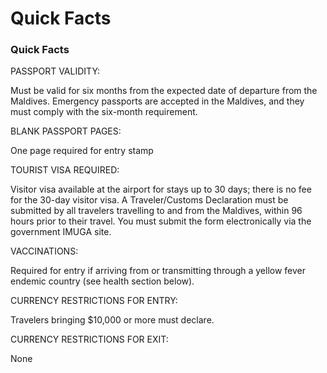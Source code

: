 # Quick Facts

### Quick Facts

PASSPORT VALIDITY:

Must be valid for six months from the expected date of departure from the Maldives. Emergency passports are accepted in the Maldives, and they must comply with the six-month requirement.

BLANK PASSPORT PAGES:

One page required for entry stamp

TOURIST VISA REQUIRED:

Visitor visa available at the airport for stays up to 30 days; there is no fee for the 30-day visitor visa. A Traveler/Customs Declaration must be submitted by all travelers travelling to and from the Maldives, within 96 hours prior to their travel. You must submit the form electronically via the government IMUGA site.

VACCINATIONS:

Required for entry if arriving from or transmitting through a yellow fever endemic country (see health section below).

CURRENCY RESTRICTIONS FOR ENTRY:

Travelers bringing $10,000 or more must declare.

CURRENCY RESTRICTIONS FOR EXIT:

None